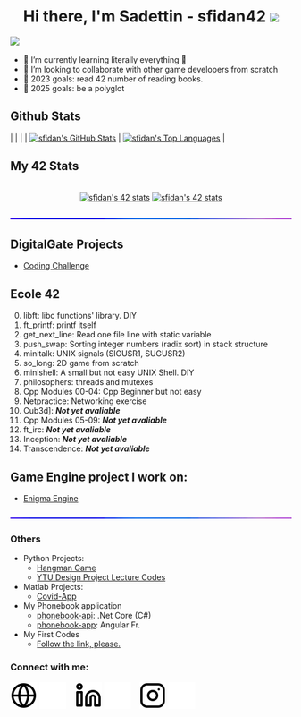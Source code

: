<h1 align="center"><b>Hi there, I'm Sadettin - sfidan42 </b><img src="https://media.giphy.com/media/hvRJCLFzcasrR4ia7z/giphy.gif" width="35"></h1>

  <a href="https://github.com/DenverCoder1/readme-typing-svg"><img src="https://readme-typing-svg.herokuapp.com?font=Time+New+Roman&color=green&size=23&center=true&vCenter=true&width=600&height=20&lines=1.Self-taught+Game+Developer,;2.Computer+Sciencer,;3.Electronics+and+Communication+Eng.,;4.Active+Learner/Researcher,;5.Violinist,;6.German-Turkish-English+speaker,;Love+to+learn+new+stuffs..<3"></a>

<!--
<p align="center">
  <a href="https://github.com/JaeSeoKim/badge42"><img src="https://badge42.vercel.app/api/v2/cldosd33000540fmzhlm4gw7b/stats?cursusId=21&coalitionId=45" alt="sfidan's 42 stats" /></a>
</p>
-->
- 🌱 I’m currently learning literally everything 🤣
- 👯 I’m looking to collaborate with other game developers from scratch
- 🥅 2023 goals: read 42 number of reading books.
- 🥅 2025 goals: be a polyglot

## Github Stats
|                                                               |                                                               |
| [![sfidan's GitHub Stats](https://github-readme-stats.vercel.app/api?username=sfidan42&include_all_commits=true&count_private=true&show_icons=true&line_height=20&title_color=7A7ADB&icon_color=2234AE&text_color=D3D3D3&bg_color=0,000000,130F40)](https://github.com/sfidan42/) | [![sfidan's Top Languages](https://github-readme-stats.vercel.app/api/top-langs?username=sfidan42&show_icons=true&locale=en&layout=compact&line_height=20&title_color=7A7ADB&icon_color=2234AE&text_color=D3D3D3&bg_color=0,000000,130F40)](https://github.com/sfidan42/) |


 
 ## My 42 Stats
<br>
  <div align="center">
    <a href="https://github.com/JaeSeoKim/badge42"><img src="https://badge42.vercel.app/api/v2/cle5jxxco00060fl91joiooip/stats?cursusId=9&coalitionId=piscine" alt="sfidan's 42 stats" width="410" /></a>
    <a href="https://github.com/JaeSeoKim/badge42"><img src="https://badge42.vercel.app/api/v2/cle5jxxco00060fl91joiooip/stats?cursusId=21&coalitionId=228" alt="sfidan's 42 stats" width="410" /></a>
  </div>
 <br>
  
<img src="https://github.com/AnderMendoza/AnderMendoza/raw/main/assets/line-neon.gif" width="100%" height="2px">

## DigitalGate Projects
- [Coding Challenge](https://github.com/sfidan42/Holy_DigitalGate_Project)

## Ecole 42
0) libft: libc functions' library. DIY
1) ft_printf: printf itself
2) get_next_line: Read one file line with static variable
3) push_swap: Sorting integer numbers (radix sort) in stack structure
4) minitalk: UNIX signals (SIGUSR1, SUGUSR2)
5) so_long: 2D game from scratch
6) minishell: A small but not easy UNIX Shell. DIY
7) philosophers: threads and mutexes
8) Cpp Modules 00-04: Cpp Beginner but not easy
9) Netpractice: Networking exercise
10) Cub3d]: ***Not yet avaliable***
11) Cpp Modules 05-09: ***Not yet avaliable***
12) ft_irc: ***Not yet avaliable***
13) Inception: ***Not yet avaliable***
14) Transcendence: ***Not yet avaliable***

## Game Engine project I work on:
- [Enigma Engine](https://github.com/sfidan42/AEngine)

<img src="https://github.com/AnderMendoza/AnderMendoza/raw/main/assets/line-neon.gif" width="100%" height="2px">

### Others
- Python Projects:
    - [Hangman Game](https://github.com/sfidan42/Hangman-Game)
    - [YTU Design Project Lecture Codes](https://github.com/sfidan42/YTU_ImgProc1)
- Matlab Projects:
    - [Covid-App](https://github.com/sfidan42/Covid-19-Visualizer)
- My Phonebook application
    - [phonebook-api](https://github.com/sfidan42/Phonebook-API): .Net Core (C#)
    - [phonebook-app](https://github.com/sfidan42/Phonebook-APP): Angular Fr.
- My First Codes
     - [Follow the link, please.](https://github.com/sfidan42/codes)

### Connect with me:

[![website](./img/globe-light.svg)](website_link_here!!!!)
[![website](./img/globe-dark.svg)](website_link_here!!!!)
&nbsp;&nbsp;
[![website](./img/linkedin-light.svg)](https://www.linkedin.com/in/sadettin-fidan-2313791a3/)
[![website](./img/linkedin-dark.svg)](https://www.linkedin.com/in/sadettin-fidan-2313791a3/)
&nbsp;&nbsp;
[![website](./img/instagram-light.svg)](https://www.instagram.com/sadettin_00_f/)
[![website](./img/instagram-dark.svg)](https://www.instagram.com/sadettin_00_f/)
